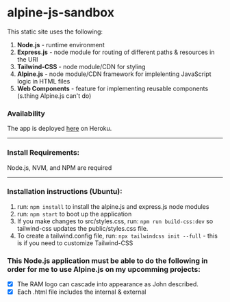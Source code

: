 # alpine-js-sandbox
This static site uses the following:
1. **Node.js** - runtime environment
2. **Express.js** - node module for routing of different paths & resources in the URI
3. **Tailwind-CSS** - node module/CDN for styling
4. **Alpine.js** - node module/CDN framework for implelenting JavaScript logic in HTML files
5. **Web Components** - feature for implementing reusable components (s.thing Alpine.js can't do)

### Availability

The app is deployed [here](https://burd-test-1.herokuapp.com) on Heroku.

---
### Install Requirements:

Node.js, NVM, and NPM are required

---
### Installation instructions (Ubuntu):

1. run: `npm install` to install the alpine.js and express.js node modules
2. run: `npm start` to boot up the application
3. If you make changes to src/styles.css, run: `npm run build-css:dev` so tailwind-css updates the public/styles.css file.
4. To create a tailwind.config file, run: `npx tailwindcss init --full` - this is if you need to customize Tailwind-CSS

### This Node.js application must be able to do the following in order for me to use Alpine.js on my upcomming projects:

- [x] The RAM logo can cascade into appearance as John described.
- [x] Each .html file includes the internal & external <script> & <link> tags so that both Ailpine.js and Tailwind-CSS can be used as node modules or reference the internet so that the only node module required for the workspace is Express.js
- [x] The app has a reusable navbar component using Web Components or another means
- [x] A Node.js server can read and display an index.html file
- [x] A GitHub repo is established for the application
- [x] Page navigation is working
- [x] Routing is working
- [x] The app can display both raster (jpg) and vector(svg) images
- [x] The app renders a favicon
- [x] The app's .html files are properly reading .css files
- [x] The app's .html files are properly reading .js files
- [x] An Alpine.js component can read a JavaScript file and iterate on it
- [x] The app has pages styled using tailwind-css
- [x] The app can render Arial Rounded MT Bold font
- [x] The server directs a user to the 404.html page when they mis-type a URL
- [x] The server can read files & subdirectories in the `./views` folder and dynamically create all necessary `GET` requests for the application
- [x] A dropdown accordion capable of mimicing those on the UCS ./about page is working properly in an .ejs file
- [ ] The system used on the UCS website for managing references is implemented here
- [ ] A component can display selected references that are listed alphabetically
- [ ] An Alpine.js component can read a JSON file and iterate on it
- [ ] A Google Sheets file can be iterated on and have a JSON file of it produced

### Nice to haves:
- [x] A web component can be put into an Alpine.js component like [this](https://codepen.io/James0r/pen/vYZBrRj)
- [ ] An Alpine.js component can be put into a web component

## Project File Structure
```
alpine-js-sandbox
├── backend
│   ├── endeavors.json
│   └── test.json
├── public
│   ├── custom-styles
│   ├── documents
│   ├── images
│   │   ├── ramlogo
│   │   │   ├── 0.jpg
│   │   │   ├── 1.jpg
│   │   │   ├── 2.jpg
│   │   │   ├── 3.jpg
│   │   │   ├── 4.jpg
│   │   │   └── 5.jpg
│   │   ├── alpinejs.jpg
│   │   ├── alpinejs.svg
│   │   ├── kardeshev.jpg
│   │   └── web-components.svg
│   ├── scripts
│   │   └── scripts.js
│   ├── tailwind-css
│   │   ├── readme.md
│   │   └── styles.css (this file is in the gitignore and does not get pushed to the production build)
│   ├── web-components
│   │   └── ourWebComponent.js
│   └── favicon.ico
├── src
│   └── styles.css (devs edit this file then run "$npm run build-css" to run Tailwind-CSS)
├── test-servers (depricated earlier versions of the server [now called: "app.js"])
├── tutorials (these have nothing to do with the project, they are Alpine.js YouTube tutorials)
├── views (the app.js server goes into this folder and serves up everything in here)
│   ├── layouts
│   │   ├── full-width.ejs
│   │   ├── ramlayout.ejs
│   │   └── sidebar.ejs (currently unused, but will be built out if we want a sidebar later)
│   ├── myfolder (used to test subdirectories, e.g.: www.awebsite.com/section/subsection/final-resource)
│   │   ├── myview.html
│   │   └── nested.ejs
│   ├── partials
│   │   ├── footer.ejs
│   │   ├── header.ejs (this is currently unused since we use the navbars)
│   │   ├── navbar.ejs
│   │   ├── pureaccordion.ejs
│   │   └── ramnavbar.ejs
│   ├── 404.html (user shoud be served this if they go to a URI that does not exist)
│   ├── about.html
│   ├── accordion.html
│   ├── illustrations.html
│   ├── index.html
│   ├── layoutandpartials.ejs
│   ├── ram.html
│   ├── ramhome.ejs
│   └── scratch.ejs (currently unused, slated for deletion)
├── .gitignore
│   ├── node_modules
│   ├── notes-to-self.txt
│   └── public/tailwind-css/styles.css
├── app.js (this is the all-important server using Express.js for routing)
├── LICENSE
├── package-lock.json
├── package.json
├── Procfile
├── README.md
└── tailwind.config.js
```
## Urban Cruise Ship Website Documentation
This section describes the Urban Cruise Ship (UCS) website architecture.  &nbsp;The UCS website uses the following plugins:
1. **Node.js** - runtime environment
2. **Express.js** - node module for routing of different paths & resources in the URI
3. **Tailwind-CSS** - node module/CDN for styling

In the future, Alpine.js may be added to the list but it is not used at the moment.
<br><br><br>
### Installation instructions (Ubuntu):
1. run: `$npm install` to install the node modules.
2. run: `$npm start` to boot up the application

### TailwindCSS
Tailwind CSS is implemented so that it automatically updates every time the server is booted up with the  `npm start` command.&nbsp;  In the future you can add custom styling to the file located at `./src/styles.css` and those stylings will be automatically compiled to `./public/tailwind-css/styles.css` whenever you boot up the server.

![an image of the package.json file](https://i.imgur.com/AhOAhzy.png)

Also, the `./tailwind.config.js` is setup to 'purge' all of the CSS classes that are not being used by this application; this results in shorter loading times.

Currently, we are compiling the code in this repository and then copy/pasting it directly to the existing UCS website build; this means we must use the following CDN link for Tailwind-CSS that effectively allows us to ignore the two `.css` files mentioned above:

`<link href="https://unpkg.com/tailwindcss@^2/dist/tailwind.min.css" rel="stylesheet">`

This link loads the **entire** Tailwind-CSS library and results in slower loading times, thus, when we use this repository (or another one like it) directly for the UCS website (instead of copy/pasting directly to the existing UCS website build) we will delete the link and use this link instead:

`<link rel="stylesheet" type="text/css" href="./tailwind-css/styles.css">`

NOTE: this file is not in this repository since it is in the `.gitignore` file; but it is generated upon entering `$npm start` into the terminal as described above.

Below is a schematic of the server and some of its basic functionality:

![a schematic of the server and some of its basic functionality](https://i.imgur.com/EoCxkTj.png)

The important takeaway here is that each time we create a new page on the UCS website, we will need to create a new `app.get()` request for that page in the `./app.js` file.&nbsp;  In example, if you were to create a *contact* page at the following URL:
`http://urbancruiseship.org/contact`
...you would need to enter a new line of code in `./app.js` that looks like this:
```javascript
app.get('/contact', (req, res) => {
  res.render('ucs-contact.ejs', {layout: './layouts/ucslayout'});
});
```
Below we have a schematic showing the relationship between bodies, layouts, and partials:
![a schematic showing the relationship between bodies, layouts, and partials](https://i.imgur.com/TIONTER.png)

Note that the `ucs-navbar.ejs` and body files such as `ucs.ejs` (the homepage) and `ucs-about.ejs` (the ./about page) both have significant amounts of css styling on them; this is because such stylings would normally go on the file located at:
 `./src/styles.css`
 ... and then get compiled to the file located at:
 `./public/tailwind-css/styles.css`
 ... each time you boot the server with `$npm start`.&nbsp;  But since we are copy/pasting compiled HTML from this workspace to the existing UCS website build, that workflow will not work properly.&nbsp;  This is because, when using Tailwind-CSS, you cannot have *other* external css files besides the two mentioned above, or Tailwind will break.&nbsp;  Therefore, for simplicity purposes, we are putting non-Tailwind-css styling directly onto the `.ejs` files for now.&nbsp;  Once we are using this repository to serve content directly to http://urbancruiseship.org, we may remove all of the css styling from the `.ejs` files and put that styling [here](https://github.com/Richard-Burd/alpine-js-sandbox/blob/main/src/styles.css) in the proper location at: `"./src/styles.css"`

Below we have a schematic wiring diagram showing how the `"./about"` page works:

![a schematic wiring diagram showing the relations between layouts, partials, alpine.js, and ejs](https://i.imgur.com/MI1HgV4.jpg)

This diagram shows the use & integration of [Alpine.js](https://alpinejs.dev/) in the lower left-hand corner, where it is highlighted in blue.&nbsp;  The [Embedded JavaScript templating (ejs)](https://ejs.co/) is highlighted in neon green in the same lower left-hand corner.&nbsp;  Also note the use of the [Alpine.js](https://alpinejs.dev/) core framework along with the [Collapse plugin](https://alpinejs.dev/plugins/collapse) specified [here](https://github.com/Richard-Burd/alpine-js-sandbox/blob/main/views/layouts/ucslayout.ejs) in the layout file at: `./views/layouts/ucslayout.ejs` with the following code:
```html
<!-- Alpine Plugins https://alpinejs.dev/plugins/collapse -->
<script defer src="https://unpkg.com/@alpinejs/collapse@3.x.x/dist/cdn.min.js"></script>

<!-- Alpine Core -->
<script defer src="https://unpkg.com/alpinejs@3.x.x/dist/cdn.min.js"></script>
```

This is what enables the buttons on the `./about` page to drop down (and scroll up) whenever they are clicked since the Alpine.js core doesn't have this feature.&nbsp;  These buttons are modeled on the [green button here on the test site](https://burd-test-1.herokuapp.com/layoutandpartials) named ***Special Alpine.js Animated Dropdown Button (Mouse-Click)*** - the orange-yellow button above it named ***Another Alpine.js Component Button*** is the default button in Alpine.js and it has an entirely different animation.&nbsp;

$ git push heroku master